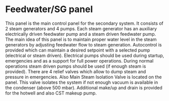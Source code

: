 # Feedwater/SG panel

This panel is the main control panel for the secondary system. It consists of 2 steam generators and 4 pumps. Each steam generator has an auxiliary electrically driven feedwater pump and a steam driven feedwater pump. The main idea of this panel is to maintain proper water level in the steam generators by adjusting feedwater flow to steam generation. Autocontrol is provided which can maintain a desired setpoint with a selected pump (electrical or steam driven).
Electrical pumps should be used during startup, emergencies and as a support for full power operations. During normal operations steam driven pumps should be used (if enough steam is provided).
There are 4 relief valves which allow to dump steam and pressure in emergencies. Also Main Steam Isolation Valve is located on the panel. This valve isolates the system if not enough vacuum is available in the condenser (above 500 mbar).
Additional make/up and drain is provided for the hotwell and also CST makeup pump.
